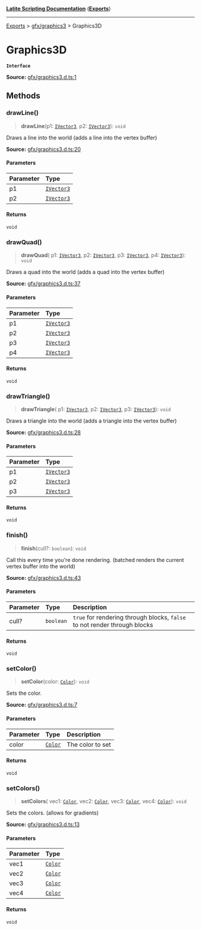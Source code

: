 [**Latite Scripting Documentation**](../../README.md) ([**Exports**](../../exports.md))

---

[Exports](../../exports.md) > [gfx/graphics3](../index.md) > Graphics3D

# Graphics3D

**`Interface`**

**Source:** [gfx/graphics3.d.ts:1](https://github.com/LatiteScripting/latitescripting.github.io/blob/a08b0d1/definitions/gfx/graphics3.d.ts#L1)

## Methods

### drawLine()

> **drawLine**(p1: [`IVector3`](../../module.gfx_graphics/interfaces/interface.IVector3.md), p2: [`IVector3`](../../module.gfx_graphics/interfaces/interface.IVector3.md)): `void`

Draws a line into the world (adds a line into the vertex buffer)

**Source:** [gfx/graphics3.d.ts:20](https://github.com/LatiteScripting/latitescripting.github.io/blob/a08b0d1/definitions/gfx/graphics3.d.ts#L20)

#### Parameters

| Parameter | Type                                                                     |
| :-------- | :----------------------------------------------------------------------- |
| p1        | [`IVector3`](../../module.gfx_graphics/interfaces/interface.IVector3.md) |
| p2        | [`IVector3`](../../module.gfx_graphics/interfaces/interface.IVector3.md) |

#### Returns

`void`

### drawQuad()

> **drawQuad**(
> p1: [`IVector3`](../../module.gfx_graphics/interfaces/interface.IVector3.md),
> p2: [`IVector3`](../../module.gfx_graphics/interfaces/interface.IVector3.md),
> p3: [`IVector3`](../../module.gfx_graphics/interfaces/interface.IVector3.md),
> p4: [`IVector3`](../../module.gfx_graphics/interfaces/interface.IVector3.md)): `void`

Draws a quad into the world (adds a quad into the vertex buffer)

**Source:** [gfx/graphics3.d.ts:37](https://github.com/LatiteScripting/latitescripting.github.io/blob/a08b0d1/definitions/gfx/graphics3.d.ts#L37)

#### Parameters

| Parameter | Type                                                                     |
| :-------- | :----------------------------------------------------------------------- |
| p1        | [`IVector3`](../../module.gfx_graphics/interfaces/interface.IVector3.md) |
| p2        | [`IVector3`](../../module.gfx_graphics/interfaces/interface.IVector3.md) |
| p3        | [`IVector3`](../../module.gfx_graphics/interfaces/interface.IVector3.md) |
| p4        | [`IVector3`](../../module.gfx_graphics/interfaces/interface.IVector3.md) |

#### Returns

`void`

### drawTriangle()

> **drawTriangle**(
> p1: [`IVector3`](../../module.gfx_graphics/interfaces/interface.IVector3.md),
> p2: [`IVector3`](../../module.gfx_graphics/interfaces/interface.IVector3.md),
> p3: [`IVector3`](../../module.gfx_graphics/interfaces/interface.IVector3.md)): `void`

Draws a triangle into the world (adds a triangle into the vertex buffer)

**Source:** [gfx/graphics3.d.ts:28](https://github.com/LatiteScripting/latitescripting.github.io/blob/a08b0d1/definitions/gfx/graphics3.d.ts#L28)

#### Parameters

| Parameter | Type                                                                     |
| :-------- | :----------------------------------------------------------------------- |
| p1        | [`IVector3`](../../module.gfx_graphics/interfaces/interface.IVector3.md) |
| p2        | [`IVector3`](../../module.gfx_graphics/interfaces/interface.IVector3.md) |
| p3        | [`IVector3`](../../module.gfx_graphics/interfaces/interface.IVector3.md) |

#### Returns

`void`

### finish()

> **finish**(cull?: `boolean`): `void`

Call this every time you're done rendering. (batched renders the current vertex buffer into the world)

**Source:** [gfx/graphics3.d.ts:43](https://github.com/LatiteScripting/latitescripting.github.io/blob/a08b0d1/definitions/gfx/graphics3.d.ts#L43)

#### Parameters

| Parameter | Type      | Description                                                               |
| :-------- | :-------- | :------------------------------------------------------------------------ |
| cull?     | `boolean` | `true` for rendering through blocks, `false` to not render through blocks |

#### Returns

`void`

### setColor()

> **setColor**(color: [`Color`](../../module.gfx_graphics/classes/class.Color.md)): `void`

Sets the color.

**Source:** [gfx/graphics3.d.ts:7](https://github.com/LatiteScripting/latitescripting.github.io/blob/a08b0d1/definitions/gfx/graphics3.d.ts#L7)

#### Parameters

| Parameter | Type                                                        | Description      |
| :-------- | :---------------------------------------------------------- | :--------------- |
| color     | [`Color`](../../module.gfx_graphics/classes/class.Color.md) | The color to set |

#### Returns

`void`

### setColors()

> **setColors**(
> vec1: [`Color`](../../module.gfx_graphics/classes/class.Color.md),
> vec2: [`Color`](../../module.gfx_graphics/classes/class.Color.md),
> vec3: [`Color`](../../module.gfx_graphics/classes/class.Color.md),
> vec4: [`Color`](../../module.gfx_graphics/classes/class.Color.md)): `void`

Sets the colors. (allows for gradients)

**Source:** [gfx/graphics3.d.ts:13](https://github.com/LatiteScripting/latitescripting.github.io/blob/a08b0d1/definitions/gfx/graphics3.d.ts#L13)

#### Parameters

| Parameter | Type                                                        |
| :-------- | :---------------------------------------------------------- |
| vec1      | [`Color`](../../module.gfx_graphics/classes/class.Color.md) |
| vec2      | [`Color`](../../module.gfx_graphics/classes/class.Color.md) |
| vec3      | [`Color`](../../module.gfx_graphics/classes/class.Color.md) |
| vec4      | [`Color`](../../module.gfx_graphics/classes/class.Color.md) |

#### Returns

`void`
